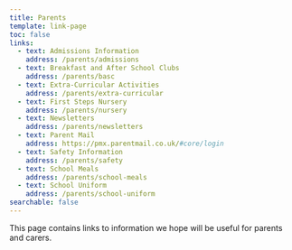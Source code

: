 ```yaml
---
title: Parents
template: link-page
toc: false
links:
  - text: Admissions Information
    address: /parents/admissions
  - text: Breakfast and After School Clubs
    address: /parents/basc
  - text: Extra-Curricular Activities
    address: /parents/extra-curricular
  - text: First Steps Nursery
    address: /parents/nursery
  - text: Newsletters
    address: /parents/newsletters
  - text: Parent Mail
    address: https://pmx.parentmail.co.uk/#core/login
  - text: Safety Information
    address: /parents/safety
  - text: School Meals
    address: /parents/school-meals
  - text: School Uniform
    address: /parents/school-uniform
searchable: false
---
```


This page contains links to information we hope will be useful for parents and carers.
